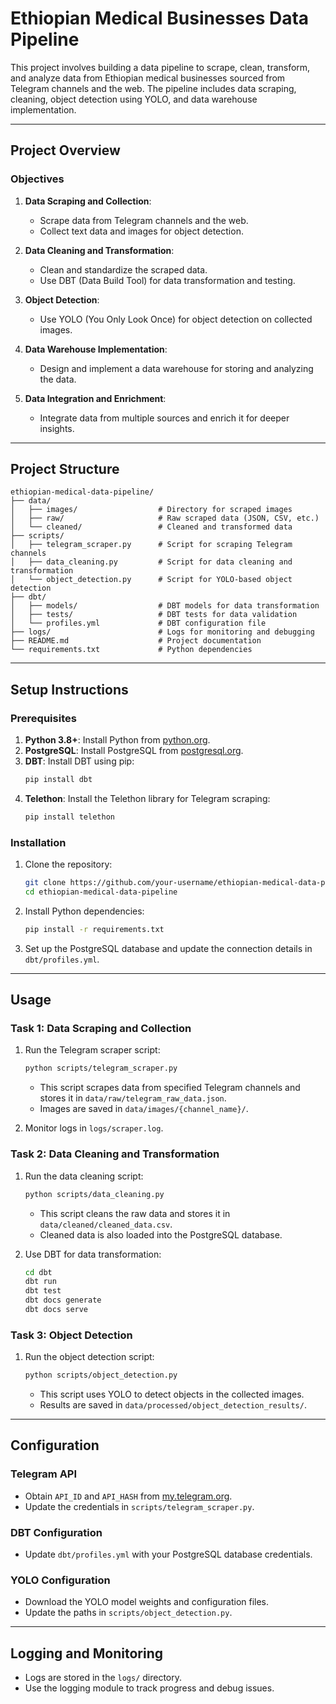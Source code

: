 # **Ethiopian Medical Businesses Data Pipeline**

This project involves building a data pipeline to scrape, clean, transform, and analyze data from Ethiopian medical businesses sourced from Telegram channels and the web. The pipeline includes data scraping, cleaning, object detection using YOLO, and data warehouse implementation.

---

## **Project Overview**

### **Objectives**
1. **Data Scraping and Collection**:
   - Scrape data from Telegram channels and the web.
   - Collect text data and images for object detection.

2. **Data Cleaning and Transformation**:
   - Clean and standardize the scraped data.
   - Use DBT (Data Build Tool) for data transformation and testing.

3. **Object Detection**:
   - Use YOLO (You Only Look Once) for object detection on collected images.

4. **Data Warehouse Implementation**:
   - Design and implement a data warehouse for storing and analyzing the data.

5. **Data Integration and Enrichment**:
   - Integrate data from multiple sources and enrich it for deeper insights.

---

## **Project Structure**

```
ethiopian-medical-data-pipeline/
├── data/
│   ├── images/                  # Directory for scraped images
│   ├── raw/                     # Raw scraped data (JSON, CSV, etc.)
│   └── cleaned/                 # Cleaned and transformed data
├── scripts/
│   ├── telegram_scraper.py      # Script for scraping Telegram channels
│   ├── data_cleaning.py         # Script for data cleaning and transformation
│   └── object_detection.py      # Script for YOLO-based object detection
├── dbt/
│   ├── models/                  # DBT models for data transformation
│   ├── tests/                   # DBT tests for data validation
│   └── profiles.yml             # DBT configuration file
├── logs/                        # Logs for monitoring and debugging
├── README.md                    # Project documentation
└── requirements.txt             # Python dependencies
```

---

## **Setup Instructions**

### **Prerequisites**
1. **Python 3.8+**: Install Python from [python.org](https://www.python.org/).
2. **PostgreSQL**: Install PostgreSQL from [postgresql.org](https://www.postgresql.org/).
3. **DBT**: Install DBT using pip:
   ```bash
   pip install dbt
   ```
4. **Telethon**: Install the Telethon library for Telegram scraping:
   ```bash
   pip install telethon
   ```

### **Installation**
1. Clone the repository:
   ```bash
   git clone https://github.com/your-username/ethiopian-medical-data-pipeline.git
   cd ethiopian-medical-data-pipeline
   ```
2. Install Python dependencies:
   ```bash
   pip install -r requirements.txt
   ```
3. Set up the PostgreSQL database and update the connection details in `dbt/profiles.yml`.

---

## **Usage**

### **Task 1: Data Scraping and Collection**
1. Run the Telegram scraper script:
   ```bash
   python scripts/telegram_scraper.py
   ```
   - This script scrapes data from specified Telegram channels and stores it in `data/raw/telegram_raw_data.json`.
   - Images are saved in `data/images/{channel_name}/`.

2. Monitor logs in `logs/scraper.log`.

### **Task 2: Data Cleaning and Transformation**
1. Run the data cleaning script:
   ```bash
   python scripts/data_cleaning.py
   ```
   - This script cleans the raw data and stores it in `data/cleaned/cleaned_data.csv`.
   - Cleaned data is also loaded into the PostgreSQL database.

2. Use DBT for data transformation:
   ```bash
   cd dbt
   dbt run
   dbt test
   dbt docs generate
   dbt docs serve

### **Task 3: Object Detection**
1. Run the object detection script:
   ```bash
   python scripts/object_detection.py
   ```
   - This script uses YOLO to detect objects in the collected images.
   - Results are saved in `data/processed/object_detection_results/`.

---

## **Configuration**

### **Telegram API**
- Obtain `API_ID` and `API_HASH` from [my.telegram.org](https://my.telegram.org).
- Update the credentials in `scripts/telegram_scraper.py`.

### **DBT Configuration**
- Update `dbt/profiles.yml` with your PostgreSQL database credentials.

### **YOLO Configuration**
- Download the YOLO model weights and configuration files.
- Update the paths in `scripts/object_detection.py`.

---

## **Logging and Monitoring**
- Logs are stored in the `logs/` directory.
- Use the logging module to track progress and debug issues.